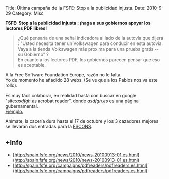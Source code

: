 Title: Última campaña de la FSFE: Stop a la publicidad injusta.
Date: 2010-9-29
Category: Misc

**FSFE: Stop a la publicidad injusta : ¡haga a sus gobiernos apoyar los lectores PDF libres!**

> ¿Qué pensaría de una señal indicadora al lado de la autovía que dijera : "Usted necesita tener un Volkswagen para conducir en esta
> autovía. Vaya a la tienda Volkswagen más proxima para una prueba gratis -- su Gobierno" ?  
> En cuanto a los lectores PDF, los gobiernos parecen pensar que eso es aceptable.

A la Free Software Foundation Europe, razón no le falta.  
Yo de momento he añadido 28 webs. (Se ve que a los Pablos nos va este rollo).

Es muy fácil colaborar, en realidad basta con buscar en google "site:*asdfgh.es* acrobat reader", donde *asdfgh.es* es una página
gubernamental.  
 [Ejemplo.](https://encrypted.google.com/search?hl=en&source=hp&biw=1280&bih=885&q=site:uma.es+acrobat+reader&aq=f&aqi=&oq=&gs_rfai=)

Anímate, la cacería dura hasta el 17 de octubre y los 3 cazadores mejores se llevarán dos entradas para la
[FSCONS](http://fsfe.org/events/fscons-2010.en.html).

## +Info
- [http://spain.fsfe.org/news/2010/news-20100913-01.es.html](http://spain.fsfe.org/news/2010/news-20100913-01.es.html)
- [http://spain.fsfe.org/campaigns/pdfreaders/pdfreaders.es.html](http://spain.fsfe.org/campaigns/pdfreaders/pdfreaders.es.html)
